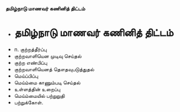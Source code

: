 **தமிழ்நாடு மாணவர் கணினித் திட்டம்**
- # தமிழ்நாடு மாணவர் கணினித் திட்டம்
- n. குற்றத்தீர்ப்பு
- குற்றவாளியென முடிவு செய்தல்
- குற்ற எண்பிப்பு
- குற்றவாளியெனத் தௌதவுபடுத்துதல்
- மெய்ப்பிப்பு
- மெய்ம்மை காணும்படி செய்தல்
- உள்ளத்தின்  உறைப்பு
- மெய்ம்மையில் பற்றுறுதி
- பற்றுக்கோள்.

